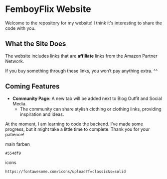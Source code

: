# FemboyFlix Website #

Welcome to the repository for my website! I think it's interesting to share the code with you.

## What the Site Does ##

The website includes links that are **affiliate** links from the Amazon Partner Network.

If you buy something through these links, you won’t pay anything extra. ^^

## Coming Features ##

- **Community Page**: A new tab will be added next to Blog Outfit and Social Media.
  - The community can share stylish clothing or clothing links, providing inspiration and ideas.

At the moment, I am learning to code the backend. I’ve made some progress, but it might take a little time to complete. Thank you for your patience!

main farben 
```
#554df9
```
icons 
```
https://fontawesome.com/icons/upload?f=classic&s=solid
```


